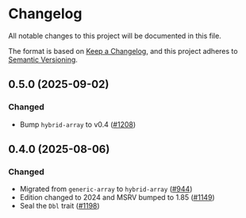 # Changelog
All notable changes to this project will be documented in this file.

The format is based on [Keep a Changelog](https://keepachangelog.com/en/1.0.0/),
and this project adheres to [Semantic Versioning](https://semver.org/spec/v2.0.0.html).

## 0.5.0 (2025-09-02)
### Changed
- Bump `hybrid-array` to v0.4 ([#1208])

[#1208]: https://github.com/RustCrypto/utils/pull/1208

## 0.4.0 (2025-08-06)
### Changed
- Migrated from `generic-array` to `hybrid-array` ([#944])
- Edition changed to 2024 and MSRV bumped to 1.85 ([#1149])
- Seal the `Dbl` trait ([#1198])

[#944]: https://github.com/RustCrypto/utils/pull/944
[#1149]: https://github.com/RustCrypto/utils/pull/1149
[#1198]: https://github.com/RustCrypto/utils/pull/1198
